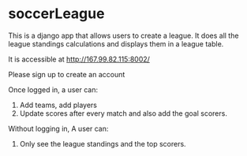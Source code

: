 # soccerLeague
This is a django app that allows users to create a league. It does all the league standings calculations and displays them in a league table. 

It is accessible at http://167.99.82.115:8002/ 

Please sign up to create an account

Once logged in, a user can:
1. Add teams, add players
2. Update scores after every match and also add the goal scorers.

Without logging in, A user can:
1. Only see the league standings and the top scorers.
